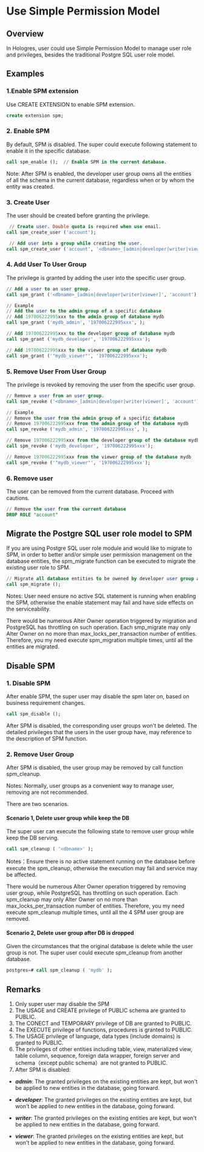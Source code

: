 # Use Simple Permission Model

## Overview

In Hologres, user could use Simple Permission Model to manage user role and privileges, besides the traditional Postgre SQL user role model. 

## Examples

### 1.Enable SPM extension

Use CREATE EXTENSION to enable SPM extension.

```sql
create extension spm;
```

### 2. Enable SPM

By default, SPM is disabled. The super could execute following statement to enable it in the specific database.
```sql
call spm_enable ();  // Enable SPM in the current database.
```

Note: After SPM is enabled, the developer user group owns all the entities of all the schema in the current database, regardless when or by whom the entity was created.

### 3. Create User

The user should be created before granting the privilege.
```sql
 // Create user. Double quota is required when use email.
call spm_create_user ('account');

 // Add user into a group while creating the user.
call spm_create_user ('account', '<dbname>_[admin|developer|writer|viewer]');
```

### 4. Add User To User Group

The privilege is granted by adding the user into the specific user group.
```sql
// Add a user to an user group.
call spm_grant ('<dbname>_[admin|developer|writer|viewer]', 'account');

// Example
// Add the user to the admin group of a specific database
// Add 197006222995xxx to the admin group of database mydb
call spm_grant ('mydb_admin', '197006222995xxx', ); 

// Add 197006222995xxx to the developer group of database mydb
call spm_grant ('mydb_developer', '197006222995xxx');

// Add 197006222995xxx to the viewer group of database mydb
call spm_grant ('"mydb_viewer"', '197006222995xxx');
```
### 5. Remove User From User Group

The privilege is revoked by removing the user from the specific user group.
```sql
// Remove a user from an user group.
call spm_revoke ('<dbname>_[admin|developer|writer|viewer]', 'account');

// Example
// Remove the user from the admin group of a specific database
// Remove 197006222995xxx from the admin group of the database mydb
call spm_revoke ('mydb_admin', '197006222995xxx', ); 

// Remove 197006222995xxx from the developer group of the database mydb
call spm_revoke ('mydb_developer', '197006222995xxx');

// Remove 197006222995xxx from the viewer group of the database mydb
call spm_revoke ('"mydb_viewer"', '197006222995xxx');
```
### 6. Remove user

The user can be removed from the current database. Proceed with cautions.
```sql
// Remove the user from the current database
DROP ROLE "account"
```

## Migrate the Postgre SQL user role model to SPM

If you are using Postgre SQL user role module and would like to migrate to SPM, in order to better and/or simple user permission management on the database entities, the spm_migrate function can be executed to migrate the existing user role to SPM.
```sql
// Migrate all database entities to be owened by developer user group and managed by spm.
call spm_migrate (); 
```

Notes: User need ensure no active SQL statement is running when enabling the SPM, otherwise the enable statement may fail and have side effects on the serviceability.

There would be numerous Alter Owner operation triggered by migration and PostgreSQL has throttling on such operation. Each smp_migrate may only Alter Owner on no more than max_locks_per_transaction number of entities. Therefore, you my need execute spm_migration multiple times, until all the entities are migrated.

## Disable SPM

### 1. Disable SPM

After enable SPM, the super user may disable the spm later on, based on business requirement changes.
```sql
call spm_disable ();
```
After SPM is disabled, the corresponding user groups won't be deleted. The detailed privileges that the users in the user group have, may reference to the description of SPM function.
### 2. Remove User Group

After SPM is disabled, the user group may be removed by call function spm_cleanup.

Notes: Normally, user groups as a convenient way to manage user,  removing are not recommended.

There are two scenarios.

#### Scenario 1, Delete user group while keep the DB

The super user can execute the following state to remove user group while keep the DB serving.
```sql
call spm_cleanup ( '<dbname>' );
```
Notes：Ensure there is no active statement running on the database before execute the spm_cleanup, otherwise the execution may fail and service may be affected.

There would be numerous Alter Owner operation triggered by removing user group, while PostgreSQL has throttling on such operation. Each spm_cleanup may only Alter Owner on no more than max_locks_per_transaction number of entities. Therefore, you my need execute spm_cleanup multiple times, until all the 4 SPM user group are removed.
#### Scenario 2, Delete user group after DB is dropped

Given the circumstances that the original database is delete while the user group is not. The super user could execute spm_cleanup from another database.
```sql
postgres=# call spm_cleanup ( 'mydb' );
```

## Remarks

1. Only super user may disable the SPM
1. The USAGE and CREATE privilege of PUBLIC schema are granted to PUBLIC.
1. The CONECT and TEMPORARY privilege of DB are granted to PUBLIC.
1. The EXECUTE privilege of functions, procedures is granted to PUBLIC.
1. The USAGE privilege of language, data types (include domains) is granted to PUBLIC.
1. The privileges of other entities including table, view, materialized view, table column, sequence, foreign data wrapper, foreign server and schema（except public schema）are not granted to PUBLIC.
1. After SPM is disabled:
- _**admin**_: The granted privileges on the existing entities are kept, but won't be applied to new entities in the database, going forward.

- _**developer**_: The granted privileges on the existing entities are kept, but won't be applied to new entities in the database, going forward.

- _**writer**_: The granted privileges on the existing entities are kept, but won't be applied to new entities in the database, going forward.

- _**viewer**_: The granted privileges on the existing entities are kept, but won't be applied to new entities in the database, going forward.

